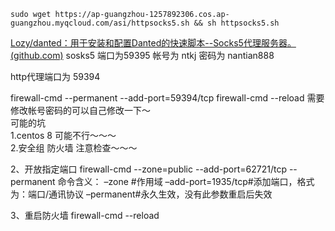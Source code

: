 ```shell
sudo wget https://ap-guangzhou-1257892306.cos.ap-guangzhou.myqcloud.com/asi/httpsocks5.sh && sh httpsocks5.sh
```
[Lozy/danted：用于安装和配置Danted的快速脚本--Socks5代理服务器。 (github.com)](https://github.com/Lozy/danted)
sosks5 端口为59395 帐号为 ntkj 密码为 nantian888

http代理端口为 59394

firewall-cmd --permanent --add-port=59394/tcp
firewall-cmd --reload
需要修改帐号密码的可以自己修改一下～  
可能的坑  
1.centos 8 可能不行～～～  
2.安全组 防火墙 注意检查～～～


2、开放指定端口
firewall-cmd --zone=public --add-port=62721/tcp --permanent
命令含义：
–zone #作用域
–add-port=1935/tcp#添加端口，格式为：端口/通讯协议
–permanent#永久生效，没有此参数重启后失效

3、重启防火墙
firewall-cmd --reload


